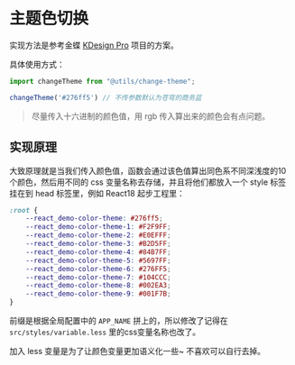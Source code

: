 # 主题色切换

实现方法是参考金蝶 [KDesign Pro](https://pro.kingdee.design/) 项目的方案。

具体使用方式：

```ts
import changeTheme from "@utils/change-theme";

changeTheme('#276ff5') // 不传参数默认为苍穹的商务蓝
```

> 尽量传入十六进制的颜色值，用 rgb 传入算出来的颜色会有点问题。

## 实现原理

大致原理就是当我们传入颜色值，函数会通过该色值算出同色系不同深浅度的10个颜色，然后用不同的 css 变量名称去存储，并且将他们都放入一个 style 标签挂在到 head 标签里，例如 React18 起步工程里：

```css
:root {
    --react_demo-color-theme: #276ff5;
    --react_demo-color-theme-1: #F2F9FF;
    --react_demo-color-theme-2: #E0EFFF;
    --react_demo-color-theme-3: #B2D5FF;
    --react_demo-color-theme-4: #84B7FF;
    --react_demo-color-theme-5: #5697FF;
    --react_demo-color-theme-6: #276FF5;
    --react_demo-color-theme-7: #104CCC;
    --react_demo-color-theme-8: #002EA3;
    --react_demo-color-theme-9: #001F7B;
}
```

前缀是根据全局配置中的 `APP_NAME` 拼上的，所以修改了记得在 `src/styles/variable.less` 里的css变量名称也改了。

加入 less 变量是为了让颜色变量更加语义化一些~ 不喜欢可以自行去掉。